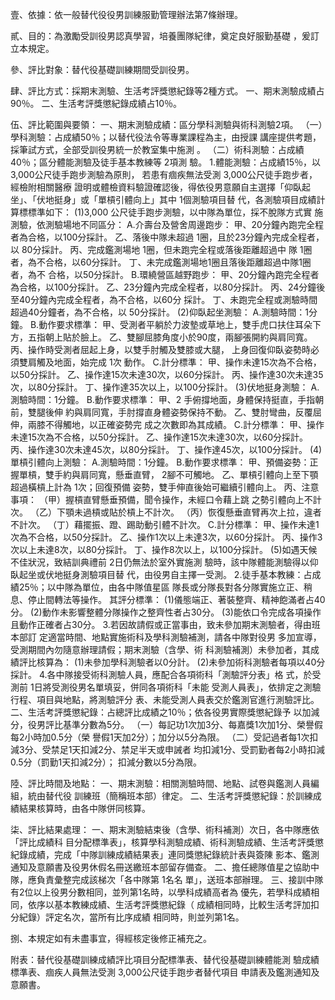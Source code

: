 壹、依據：依一般替代役役男訓練服勤管理辦法第7條辦理。

 貳、目的：為激勵受訓役男認真學習，培養團隊紀律，奠定良好服勤基礎
    ，爰訂立本規定。

 參、評比對象：替代役基礎訓練期間受訓役男。

 肆、評比方式：採期末測驗、生活考評獎懲紀錄等2種方式。
一、期末測驗成績占90％。
二、生活考評獎懲紀錄成績占10％。

 伍、評比範圍與要領：
一、期末測驗成績：區分學科測驗與術科測驗2項。
  （一）學科測驗：占成績50％；以替代役法令等專業課程為主，由授課
        講座提供考題，採筆試方式，全部受訓役男統一於教室集中施測
        。
  （二）術科測驗：占成績40％；區分體能測驗及徒手基本教練等 2項測
        驗。
        1.體能測驗：占成績15％，以 3,000公尺徒手跑步測驗為原則，
          若患有痼疾無法受測 3,000公尺徒手跑步者，經檢附相關醫療
          證明或體檢資料驗證確認後，得依役男意願自主選擇「仰臥起
          坐」、「伏地挺身」或「單槓引體向上」其中 1個測驗項目替
          代，各測驗項目成績計算標標準如下：
         (1)3,000 公尺徒手跑步測驗，以中隊為單位，採不脫隊方式實
            施測驗，依測驗場地不同區分：
            A.介壽台及營舍周邊跑步：
              甲、20分鐘內跑完全程者為合格，以100分採計。
              乙、落後中隊未超過 1圈，且於23分鐘內完成全程者，以
                  80分採計。
              丙、完成鑑測場地 1圈，但未跑完全程或落後距離超過中
                  隊 1圈者，為不合格，以60分採計。
              丁、未完成鑑測場地1圈且落後距離超過中隊1圈者，為不
                  合格，以50分採計。
            B.環繞營區越野跑步：
              甲、20分鐘內跑完全程者為合格，以100分採計。
              乙、23分鐘內完成全程者，以80分採計。
              丙、24分鐘後至40分鐘內完成全程者，為不合格，以60分
                  採計。
              丁、未跑完全程或測驗時間超過40分鐘者，為不合格，以
                  50分採計。
         (2)仰臥起坐測驗：
            A.測驗時間：1分鐘。
            B.動作要求標準：
              甲、受測者平躺於力波墊或草地上，雙手虎口扶住耳朵下
                  方，五指朝上貼於臉上。
              乙、雙腳屈膝角度小於90度，兩腳張開約與肩同寬。
              丙、操作時受測者屈起上身，以雙手肘觸及雙膝或大腿，
                  上身回復仰臥姿勢時必須雙肩觸及地面，始完成 1次
                  動作。
            C.計分標準：
              甲、操作未達15次為不合格，以50分採計。
              乙、操作達15次未達30次，以60分採計。
              丙、操作達30次未達35次，以80分採計。
              丁、操作達35次以上，以100分採計。
         (3)伏地挺身測驗：
            A.測驗時間：1分鐘。
            B.動作要求標準：
              甲、2 手俯撐地面，身體保持挺直，手指朝前，雙腿後伸
                  約與肩同寬，手肘撐直身體姿勢保持不動。
              乙、雙肘彎曲，反覆屈伸，兩膝不得觸地，以正確姿勢完
                  成之次數即為其成績。
            C.計分標準：
              甲、操作未達15次為不合格，以50分採計。
              乙、操作達15次未達30次，以60分採計。
              丙、操作達30次未達45次，以80分採計。
              丁、操作達45次，以100分採計。
         (4)單槓引體向上測驗：
            A.測驗時間：1分鐘。
            B.動作要求標準：
              甲、預備姿勢：正握單槓，雙手約與肩同寬，懸垂直臂，
                  2腳不可觸地。
              乙、單槓引體向上至下顎超過橫槓上計為 1次；回復預備
                  姿勢，雙手伸直後始可繼續引體向上。
              丙、注意事項：
                （甲）握槓直臂懸垂預備，聞令操作，未經口令藉上跳
                      之勢引體向上不計次。
                （乙）下顎未過槓或貼於槓上不計次。
                （丙）恢復懸垂直臂再次上拉，違者不計次。
                （丁）藉擺振、蹬、踢助動引體不計次。
            C.計分標準：
              甲、操作未達1次為不合格，以50分採計。
              乙、操作1次以上未達3次，以60分採計。
              丙、操作3次以上未達8次，以80分採計。
              丁、操作8次以上，以100分採計。
         (5)如遇天候不佳狀況，致結訓典禮前 2日仍無法於室外實施測
            驗時，該中隊體能測驗得以仰臥起坐或伏地挺身測驗項目替
            代，由役男自主擇一受測。
        2.徒手基本教練：占成績25％；以中隊為單位，由各中隊值星區
          隊長或分隊長對各分隊實施立正、稍息、停止間轉法等操作。
          其評分標準：
         (1)儀態端正、著裝整齊、精神飽滿者占40分。
         (2)動作未影響整體分隊操作之整齊性者占30分。
         (3)能依口令完成各項操作且動作正確者占30分。
        3.若因故請假或正當事由，致未參加期末測驗者，得由班本部訂
          定適當時間、地點實施術科及學科測驗補測，請各中隊對役男
          多加宣導，受測期間內勿隨意辦理請假；期末測驗（含學、術
          科測驗補測）未參加者，其成績評比核算為：
         (1)未參加學科測驗者以0分計。
         (2)未參加術科測驗者每項以40分採計。
        4.各中隊接受術科測驗人員，應配合各項術科「測驗評分表」格
          式，於受測前 1日將受測役男名單填妥，併同各項術科「未能
          受測人員表」，依排定之測驗行程、項目與地點，將測驗評分
          表、未能受測人員表交於鑑測官進行測驗評比。
二、生活考評獎懲紀錄：占總評比成績之10％；依各役男實際獎懲紀錄予
    以加減分，役男評比基準分數為5分。
  （一）每記功1次加3分、每嘉獎1次加1分、榮譽假每2小時加0.5分（榮
        譽假1天加2分）；加分以5分為限。
  （二）受記過者每1次扣減3分、受禁足1天扣減2分、禁足半天或申誡者
        均扣減1分、受罰勤者每2小時扣減 0.5分（罰勤1天扣減2分）；
        扣減分數以5分為限。

 陸、評比時間及地點：
一、期末測驗：相關測驗時間、地點、試卷與鑑測人員編組，統由替代役
    訓練班（簡稱班本部）律定。
二、生活考評獎懲紀錄：於訓練成績結果核算時，由各中隊併同核算。

 柒、評比結果處理：
一、期末測驗結束後（含學、術科補測）次日，各中隊應依「評比成績科
    目分配標準表」，核算學科測驗成績、術科測驗成績、生活考評獎懲
    紀錄成績，完成「中隊訓練成績結果表」連同獎懲紀錄統計表與簽陳
    影本、鑑測通知及意願書及役男休假名冊送繳班本部留存備查。
二、擔任總隊值星之協助中隊，應負責彙整完成該梯次「各中隊第 1名名
    單」，送班本部辦理。
三、接訓中隊有2位以上役男分數相同，並列第1名時，以學科成績高者為
    優先，若學科成績相同，依序以基本教練成績、生活考評獎懲紀錄（
    成績相同時，比較生活考評加扣分紀錄）評定名次，當所有比序成績
    相同時，則並列第1名。

 捌、本規定如有未盡事宜，得經核定後修正補充之。

附表：替代役基礎訓練成績評比項目分配標準表、替代役基礎訓練體能測
      驗成績標準表、痼疾人員無法受測 3,000公尺徒手跑步者替代項目
      申請表及鑑測通知及意願書。